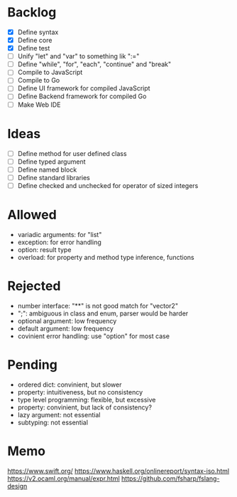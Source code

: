 # Backlog
- [x] Define syntax
- [x] Define core
- [x] Define test
- [ ] Unify "let" and "var" to something lik ":="
- [ ] Define "while", "for", "each", "continue" and "break"
- [ ] Compile to JavaScript
- [ ] Compile to Go
- [ ] Define UI framework for compiled JavaScript
- [ ] Define Backend framework for compiled Go
- [ ] Make Web IDE

# Ideas
- [ ] Define method for user defined class
- [ ] Define typed argument
- [ ] Define named block
- [ ] Define standard libraries
- [ ] Define checked and unchecked for operator of sized integers

# Allowed
- variadic arguments: for "list"
- exception: for error handling
- option: result type
- overload: for property and method type inference, functions

# Rejected
- number interface: "**" is not good match for "vector2"
- ";": ambiguous in class and enum, parser would be harder
- optional argument: low frequency
- default argument: low frequency
- covinient error handling: use "option" for most case

# Pending
- ordered dict: convinient, but slower
- property: intuitiveness, but no consistency
- type level programming: flexible, but excessive
- property: convinient, but lack of consistency?
- lazy argument: not essential
- subtyping: not essential

# Memo
https://www.swift.org/
https://www.haskell.org/onlinereport/syntax-iso.html
https://v2.ocaml.org/manual/expr.html
https://github.com/fsharp/fslang-design
